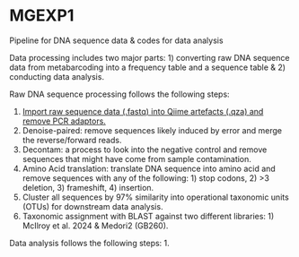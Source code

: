 # MGEXP1
Pipeline for DNA sequence data &amp; codes for data analysis 


Data processing includes two major parts: 1) converting raw DNA sequence data from metabarcoding into a frequency table and a sequence table & 2) conducting data analysis.

Raw DNA sequence processing follows the following steps:
1. [Import raw sequence data (.fastq) into Qiime artefacts (.qza) and remove PCR adaptors.](https://github.com/zhongyuewan/MGEXP1/blob/main/1_code/1.1_importAndCutAdapt.sh)
2. Denoise-paired: remove sequences likely induced by error and merge the reverse/forward reads.
3. Decontam: a process to look into the negative control and remove sequences that might have come from sample contamination.
4. Amino Acid translation: translate DNA sequence into amino acid and remove sequences with any of the following: 1) stop codons, 2) >3 deletion, 3) frameshift, 4) insertion.
5. Cluster all sequences by 97% similarity into operational taxonomic units (OTUs) for downstream data analysis.
6. Taxonomic assignment with BLAST against two different libraries: 1) McIlroy et al. 2024 & Medori2 (GB260).   

Data analysis follows the following steps: 
1. 
